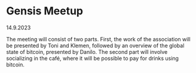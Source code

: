 # Gensis Meetup

14.9.2023

The meeting will consist of two parts. First, the work of the association will be presented by Toni and Klemen, followed by an overview of the global state of bitcoin, presented by Danilo. The second part will involve socializing in the café, where it will be possible to pay for drinks using bitcoin.

